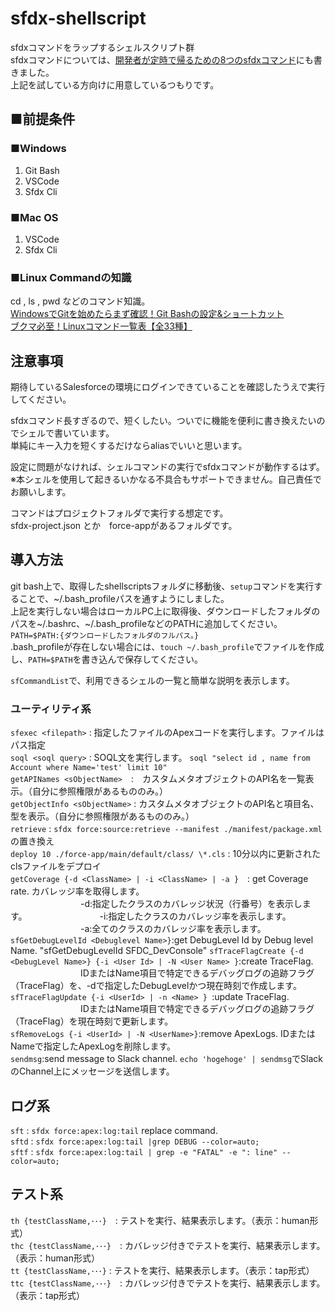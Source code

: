 # sfdx-shellscript
sfdxコマンドをラップするシェルスクリプト群  
sfdxコマンドについては、[開発者が定時で帰るための8つのsfdxコマンド](https://base.terrasky.co.jp/articles/ilr7t)にも書きました。    
上記を試している方向けに用意しているつもりです。

## ■前提条件  
### ■Windows  
1. Git Bash  
1. VSCode  
1. Sfdx Cli  
  
### ■Mac OS  
1. VSCode  
1. Sfdx Cli  

### ■Linux Commandの知識
cd , ls , pwd などのコマンド知識。  
[WindowsでGitを始めたらまず確認！Git Bashの設定&ショートカット](https://www.granfairs.com/blog/staff/gitbash-setting-shortcut)  
[ブクマ必至！Linuxコマンド一覧表【全33種】](https://www.sejuku.net/blog/5465)  
  
  
## 注意事項
期待しているSalesforceの環境にログインできていることを確認したうえで実行してください。  

sfdxコマンド長すぎるので、短くしたい。ついでに機能を便利に書き換えたいのでシェルで書いています。  
単純にキー入力を短くするだけならaliasでいいと思います。

設定に問題がなければ、シェルコマンドの実行でsfdxコマンドが動作するはず。  
※本シェルを使用して起きるいかなる不具合もサポートできません。自己責任でお願いします。  

コマンドはプロジェクトフォルダで実行する想定です。  
sfdx-project.json とか　force-appがあるフォルダです。  

## 導入方法
git bash上で、取得したshellscriptsフォルダに移動後、`setup`コマンドを実行することで、\~/.bash_profileパスを通すようにしました。  
上記を実行しない場合はローカルPC上に取得後、ダウンロードしたフォルダのパスを\~/.bashrc、\~/.bash_profileなどのPATHに追加してください。  
`PATH=$PATH:{ダウンロードしたフォルダのフルパス。}`  
.bash_profileが存在しない場合には、`touch ~/.bash_profile`でファイルを作成し、`PATH=$PATH`を書き込んで保存してください。  

`sfCommandList`で、利用できるシェルの一覧と簡単な説明を表示します。  
  

### ユーティリティ系
`sfexec <filepath>` : 指定したファイルのApexコードを実行します。ファイルはパス指定  
`soql <soql query>` : SOQL文を実行します。 `soql "select id , name from Account where Name='test' limit 10"`  
`getAPINames <sObjectName>`　:　カスタムメタオブジェクトのAPI名を一覧表示。（自分に参照権限があるもののみ。）  
`getObjectInfo <sObjectName>` : カスタムメタオブジェクトのAPI名と項目名、型を表示。（自分に参照権限があるもののみ。）    
`retrieve` : `sfdx force:source:retrieve --manifest ./manifest/package.xml`　の置き換え   
`deploy 10 ./force-app/main/default/class/ \*.cls` : 10分以内に更新されたclsファイルをデプロイ  
`getCoverage {-d <ClassName> | -i <ClassName> | -a }`　: get Coverage rate. カバレッジ率を取得します。  
　　　　　　　　-d:指定したクラスのカバレッジ状況（行番号）を表示します。
　　　　　　　　-i:指定したクラスのカバレッジ率を表示します。  
　　　　　　　　-a:全てのクラスのカバレッジ率を表示します。  
`sfGetDebugLevelId <Debuglevel Name>}`:get DebugLevel Id by Debug level Name. "sfGetDebugLevelId SFDC_DevConsole"
`sfTraceFlagCreate {-d <DebugLevel Name>} {-i <User Id> | -N <User Name> }`:create TraceFlag.   
　　　　　　　　IDまたはName項目で特定できるデバッグログの追跡フラグ（TraceFlag）を、-dで指定したDebugLevelかつ現在時刻で作成します。  
`sfTraceFlagUpdate {-i <UserId> | -n <Name> } `:update TraceFlag.  
　　　　　　　　IDまたはName項目で特定できるデバッグログの追跡フラグ（TraceFlag）を現在時刻で更新します。  
`sfRemoveLogs {-i <UserId> | -N <UserName>}`:remove ApexLogs. IDまたはNameで指定したApexLogを削除します。  
`sendmsg`:send message to Slack channel. `echo 'hogehoge' | sendmsg`でSlackのChannel上にメッセージを送信します。    
  
## ログ系
`sft` : `sfdx force:apex:log:tail` replace command.  
`sftd` : `sfdx force:apex:log:tail |grep DEBUG --color=auto;`  
`sftf` : `sfdx force:apex:log:tail | grep -e "FATAL" -e ": line" --color=auto;`  
  
  
## テスト系
`th {testClassName,･･･}`　: テストを実行、結果表示します。（表示：human形式）  
`thc {testClassName,･･･}`　: カバレッジ付きでテストを実行、結果表示します。（表示：human形式）  
`tt {testClassName,･･･}` : テストを実行、結果表示します。（表示：tap形式）  
`ttc {testClassName,･･･}`　: カバレッジ付きでテストを実行、結果表示します。（表示：tap形式）  


